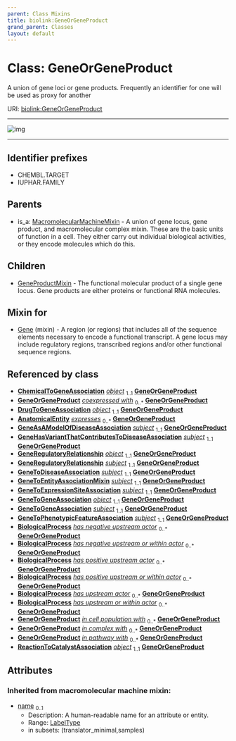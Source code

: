 ```yaml
---
parent: Class Mixins
title: biolink:GeneOrGeneProduct
grand_parent: Classes
layout: default
---
```


# Class: GeneOrGeneProduct


A union of gene loci or gene products. Frequently an identifier for one will be used as proxy for another

URI: [biolink:GeneOrGeneProduct](https://w3id.org/biolink/vocab/GeneOrGeneProduct)


---

![img](https://yuml.me/diagram/nofunky;dir:TB/class/[ReactionToCatalystAssociation],[MacromolecularMachineMixin],[GeneToPhenotypicFeatureAssociation],[GeneToGeneAssociation],[GeneToExpressionSiteAssociation],[GeneToEntityAssociationMixin],[GeneToDiseaseAssociation],[GeneRegulatoryRelationship],[GeneProductMixin],[ChemicalToGeneAssociation]++-%20object%201..1%3E[GeneOrGeneProduct%7Cname(i):symbol_type%20%3F],[DrugToGeneAssociation]++-%20object%201..1%3E[GeneOrGeneProduct],[GeneAsAModelOfDiseaseAssociation]++-%20subject%201..1%3E[GeneOrGeneProduct],[GeneHasVariantThatContributesToDiseaseAssociation]++-%20subject%201..1%3E[GeneOrGeneProduct],[GeneRegulatoryRelationship]++-%20object%201..1%3E[GeneOrGeneProduct],[GeneRegulatoryRelationship]++-%20subject%201..1%3E[GeneOrGeneProduct],[GeneToDiseaseAssociation]++-%20subject%201..1%3E[GeneOrGeneProduct],[GeneToEntityAssociationMixin]++-%20subject%201..1%3E[GeneOrGeneProduct],[GeneToExpressionSiteAssociation]++-%20subject%201..1%3E[GeneOrGeneProduct],[GeneToGeneAssociation]++-%20object%201..1%3E[GeneOrGeneProduct],[GeneToGeneAssociation]++-%20subject%201..1%3E[GeneOrGeneProduct],[GeneToPhenotypicFeatureAssociation]++-%20subject%201..1%3E[GeneOrGeneProduct],[ReactionToCatalystAssociation]++-%20object%201..1%3E[GeneOrGeneProduct],[Gene]uses%20-.-%3E[GeneOrGeneProduct],[GeneOrGeneProduct]%5E-[GeneProductMixin],[MacromolecularMachineMixin]%5E-[GeneOrGeneProduct],[GeneHasVariantThatContributesToDiseaseAssociation],[GeneAsAModelOfDiseaseAssociation],[Gene],[DrugToGeneAssociation],[ChemicalToGeneAssociation],[BiologicalProcess],[AnatomicalEntity])

---


## Identifier prefixes

 * CHEMBL.TARGET
 * IUPHAR.FAMILY

## Parents

 *  is_a: [MacromolecularMachineMixin](MacromolecularMachineMixin.md) - A union of gene locus, gene product, and macromolecular complex mixin. These are the basic units of function in a cell. They either carry out individual biological activities, or they encode molecules which do this.

## Children

 * [GeneProductMixin](GeneProductMixin.md) - The functional molecular product of a single gene locus. Gene products are either proteins or functional RNA molecules.

## Mixin for

 * [Gene](Gene.md) (mixin)  - A region (or regions) that includes all of the sequence elements necessary to encode a functional transcript. A gene locus may include regulatory regions, transcribed regions and/or other functional sequence regions.

## Referenced by class

 *  **[ChemicalToGeneAssociation](ChemicalToGeneAssociation.md)** *[object](object.md)*  <sub>1..1</sub>  **[GeneOrGeneProduct](GeneOrGeneProduct.md)**
 *  **[GeneOrGeneProduct](GeneOrGeneProduct.md)** *[coexpressed with](coexpressed_with.md)*  <sub>0..\*</sub>  **[GeneOrGeneProduct](GeneOrGeneProduct.md)**
 *  **[DrugToGeneAssociation](DrugToGeneAssociation.md)** *[object](object.md)*  <sub>1..1</sub>  **[GeneOrGeneProduct](GeneOrGeneProduct.md)**
 *  **[AnatomicalEntity](AnatomicalEntity.md)** *[expresses](expresses.md)*  <sub>0..\*</sub>  **[GeneOrGeneProduct](GeneOrGeneProduct.md)**
 *  **[GeneAsAModelOfDiseaseAssociation](GeneAsAModelOfDiseaseAssociation.md)** *[subject](subject.md)*  <sub>1..1</sub>  **[GeneOrGeneProduct](GeneOrGeneProduct.md)**
 *  **[GeneHasVariantThatContributesToDiseaseAssociation](GeneHasVariantThatContributesToDiseaseAssociation.md)** *[subject](subject.md)*  <sub>1..1</sub>  **[GeneOrGeneProduct](GeneOrGeneProduct.md)**
 *  **[GeneRegulatoryRelationship](GeneRegulatoryRelationship.md)** *[object](object.md)*  <sub>1..1</sub>  **[GeneOrGeneProduct](GeneOrGeneProduct.md)**
 *  **[GeneRegulatoryRelationship](GeneRegulatoryRelationship.md)** *[subject](subject.md)*  <sub>1..1</sub>  **[GeneOrGeneProduct](GeneOrGeneProduct.md)**
 *  **[GeneToDiseaseAssociation](GeneToDiseaseAssociation.md)** *[subject](subject.md)*  <sub>1..1</sub>  **[GeneOrGeneProduct](GeneOrGeneProduct.md)**
 *  **[GeneToEntityAssociationMixin](GeneToEntityAssociationMixin.md)** *[subject](subject.md)*  <sub>1..1</sub>  **[GeneOrGeneProduct](GeneOrGeneProduct.md)**
 *  **[GeneToExpressionSiteAssociation](GeneToExpressionSiteAssociation.md)** *[subject](subject.md)*  <sub>1..1</sub>  **[GeneOrGeneProduct](GeneOrGeneProduct.md)**
 *  **[GeneToGeneAssociation](GeneToGeneAssociation.md)** *[object](object.md)*  <sub>1..1</sub>  **[GeneOrGeneProduct](GeneOrGeneProduct.md)**
 *  **[GeneToGeneAssociation](GeneToGeneAssociation.md)** *[subject](subject.md)*  <sub>1..1</sub>  **[GeneOrGeneProduct](GeneOrGeneProduct.md)**
 *  **[GeneToPhenotypicFeatureAssociation](GeneToPhenotypicFeatureAssociation.md)** *[subject](subject.md)*  <sub>1..1</sub>  **[GeneOrGeneProduct](GeneOrGeneProduct.md)**
 *  **[BiologicalProcess](BiologicalProcess.md)** *[has negative upstream actor](has_negative_upstream_actor.md)*  <sub>0..\*</sub>  **[GeneOrGeneProduct](GeneOrGeneProduct.md)**
 *  **[BiologicalProcess](BiologicalProcess.md)** *[has negative upstream or within actor](has_negative_upstream_or_within_actor.md)*  <sub>0..\*</sub>  **[GeneOrGeneProduct](GeneOrGeneProduct.md)**
 *  **[BiologicalProcess](BiologicalProcess.md)** *[has positive upstream actor](has_positive_upstream_actor.md)*  <sub>0..\*</sub>  **[GeneOrGeneProduct](GeneOrGeneProduct.md)**
 *  **[BiologicalProcess](BiologicalProcess.md)** *[has positive upstream or within actor](has_positive_upstream_or_within_actor.md)*  <sub>0..\*</sub>  **[GeneOrGeneProduct](GeneOrGeneProduct.md)**
 *  **[BiologicalProcess](BiologicalProcess.md)** *[has upstream actor](has_upstream_actor.md)*  <sub>0..\*</sub>  **[GeneOrGeneProduct](GeneOrGeneProduct.md)**
 *  **[BiologicalProcess](BiologicalProcess.md)** *[has upstream or within actor](has_upstream_or_within_actor.md)*  <sub>0..\*</sub>  **[GeneOrGeneProduct](GeneOrGeneProduct.md)**
 *  **[GeneOrGeneProduct](GeneOrGeneProduct.md)** *[in cell population with](in_cell_population_with.md)*  <sub>0..\*</sub>  **[GeneOrGeneProduct](GeneOrGeneProduct.md)**
 *  **[GeneOrGeneProduct](GeneOrGeneProduct.md)** *[in complex with](in_complex_with.md)*  <sub>0..\*</sub>  **[GeneOrGeneProduct](GeneOrGeneProduct.md)**
 *  **[GeneOrGeneProduct](GeneOrGeneProduct.md)** *[in pathway with](in_pathway_with.md)*  <sub>0..\*</sub>  **[GeneOrGeneProduct](GeneOrGeneProduct.md)**
 *  **[ReactionToCatalystAssociation](ReactionToCatalystAssociation.md)** *[object](object.md)*  <sub>1..1</sub>  **[GeneOrGeneProduct](GeneOrGeneProduct.md)**

## Attributes


### Inherited from macromolecular machine mixin:

 * [name](name.md)  <sub>0..1</sub>
     * Description: A human-readable name for an attribute or entity.
     * Range: [LabelType](types/LabelType.md)
     * in subsets: (translator_minimal,samples)
